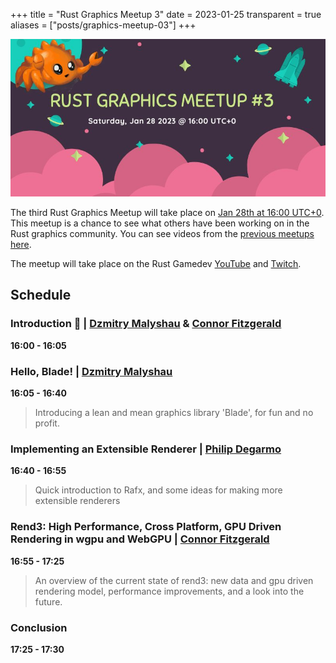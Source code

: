 +++
title = "Rust Graphics Meetup 3"
date = 2023-01-25
transparent = true
aliases = ["posts/graphics-meetup-03"]
+++

<!-- markdownlint-disable single-title heading-increment no-blanks-blockquote -->
<!-- markdownlint-configure-file {"line-length": {"heading_line_length": 120}} -->

![Rust Graphics Meetup](rust-graphics-meetup-3.jpg)

The third Rust Graphics Meetup will take place on [Jan 28th at 16:00
UTC+0][meetup-time]. This meetup is a chance to see what others have been
working on in the Rust graphics community. You can see videos from the [previous
meetups here][rust-graphics-meetup-playlist].

The meetup will take place on the Rust Gamedev [YouTube][youtube-stream] and
[Twitch][twitch-stream].

[meetup-time]: https://everytimezone.com/s/0d2e3d68
[rust-graphics-meetup-playlist]: https://www.youtube.com/watch?v=Yzr9va5UtiE&list=PLYiOdhpKxxXJwaocrJcOCoBhlV6foaO8F
[youtube-stream]: https://www.youtube.com/watch?v=63dnzjw4azI
[twitch-stream]: https://www.twitch.tv/RustGameDev

## Schedule

### Introduction 👋 | [Dzmitry Malyshau] & [Connor Fitzgerald]

**16:00 - 16:05**

### Hello, Blade! | [Dzmitry Malyshau]

**16:05 - 16:40**

> Introducing a lean and mean graphics library 'Blade', for fun and no profit.

### Implementing an Extensible Renderer | [Philip Degarmo]

**16:40 - 16:55**

> Quick introduction to Rafx, and some ideas for making more extensible renderers

### Rend3: High Performance, Cross Platform, GPU Driven Rendering in wgpu and WebGPU | [Connor Fitzgerald]

**16:55 - 17:25**

> An overview of the current state of rend3: new data and gpu driven rendering model, 
> performance improvements, and a look into the future.

### Conclusion

**17:25 - 17:30**

[Dzmitry Malyshau]: https://github.com/kvark
[Connor Fitzgerald]: https://github.com/cwfitzgerald
[Philip Degarmo]: https://github.com/aclysma
